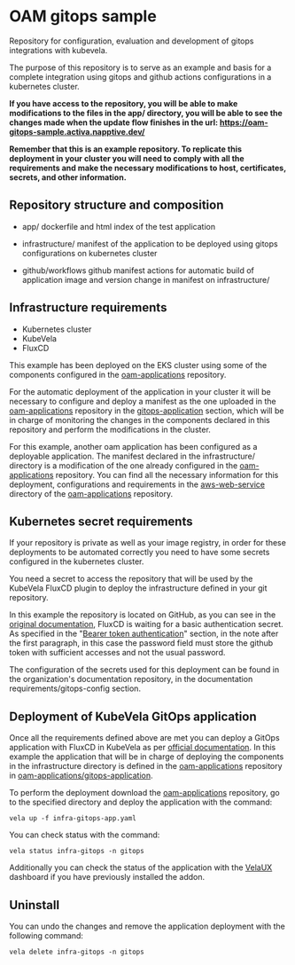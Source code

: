 # OAM gitops sample
Repository for configuration, evaluation and development of gitops integrations with kubevela.

The purpose of this repository is to serve as an example and basis for a complete integration using gitops and github actions configurations in a kubernetes cluster.

__If you have access to the repository, you will be able to make modifications to the files in the app/ directory, you will be able to see the changes made when the update flow finishes in the url: https://oam-gitops-sample.activa.napptive.dev/__

__Remember that this is an example repository. To replicate this deployment in your cluster you will need to comply with all the requirements and make the necessary modifications to host, certificates, secrets, and other information.__




## Repository structure and composition

- app/ dockerfile and html index of the test application

- infrastructure/ manifest of the application to be deployed using gitops configurations on kubernetes cluster

- github/workflows github manifest actions for automatic build of application image and version change in manifest on infrastructure/

## Infrastructure requirements

- Kubernetes cluster
- KubeVela
- FluxCD

This example has been deployed on the EKS cluster using some of the components configured in the [oam-applications](https://github.com/activa-prefapp/oam-applications) repository.  

For the automatic deployment of the application in your cluster it will be necessary to configure and deploy a manifest as the one uploaded in the [oam-applications](https://github.com/activa-prefapp/oam-applications) repository in the [gitops-application]() section, which will be in charge of monitoring the changes in the components declared in this repository and perform the modifications in the cluster.

For this example, another oam application has been configured as a deployable application. The manifest declared in the infrastructure/ directory is a modification of the one already configured in the [oam-applications](https://github.com/activa-prefapp/oam-applications) repository. You can find all the necessary information for this deployment, configurations and requirements in the [aws-web-service](https://github.com/activa-prefapp/oam-applications/tree/main/applications/aws-web-service) directory of the [oam-applications](https://github.com/activa-prefapp/oam-applications) repository.


## Kubernetes secret requirements

If your repository is private as well as your image registry, in order for these deployments to be automated correctly you need to have some secrets configured in the kubernetes cluster.

You need a secret to access the repository that will be used by the KubeVela FluxCD plugin to deploy the infrastructure defined in your git repository.

In this example the repository is located on GitHub, as you can see in the [original documentation](https://fluxcd.io/flux/components/source/gitrepositories/#basic-access-authentication), FluxCD is waiting for a basic authentication secret. As specified in the "[Bearer token authentication](https://fluxcd.io/flux/components/source/gitrepositories/#bearer-token-authentication)" section, in the note after the first paragraph, in this case the password field must store the github token with sufficient accesses and not the usual password.

The configuration of the secrets used for this deployment can be found in the organization's documentation repository, in the documentation requirements/gitops-config section.

## Deployment of KubeVela GitOps application

Once all the requirements defined above are met you can deploy a GitOps application with FluxCD in KubeVela as per [official documentation](). In this example the application that will be in charge of deploying the components in the infrastructure directory is defined in the [oam-applications]() repository in [oam-applications/gitops-application]().

To perform the deployment download the [oam-applications]() repository, go to the specified directory and deploy the application with the command:

```
vela up -f infra-gitops-app.yaml
```

You can check status with the command:

```
vela status infra-gitops -n gitops
```

Additionally you can check the status of the application with the [VelaUX](https://kubevela.io/docs/installation/standalone#3-install-velaux) dashboard if you have previously installed the addon.

## Uninstall

You can undo the changes and remove the application deployment with the following command:

```
vela delete infra-gitops -n gitops
```